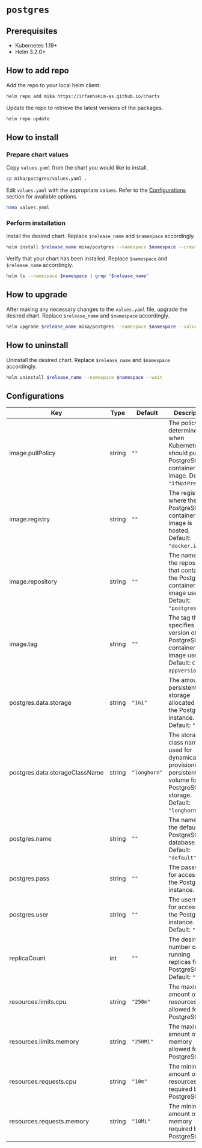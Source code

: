 # `postgres`

## Prerequisites

- Kubernetes 1.19+
- Helm 3.2.0+

## How to add repo

Add the repo to your local helm client.

```sh
helm repo add mika https://irfanhakim-as.github.io/charts
```

Update the repo to retrieve the latest versions of the packages.

```sh
helm repo update
```

## How to install

### Prepare chart values

Copy `values.yaml` from the chart you would like to install.

```sh
cp mika/postgres/values.yaml .
```

Edit `values.yaml` with the appropriate values. Refer to the [Configurations](#Configurations) section for available options.

```sh
nano values.yaml
```

### Perform installation

Install the desired chart. Replace `$release_name` and `$namespace` accordingly.

```sh
helm install $release_name mika/postgres --namespace $namespace --create-namespace --values values.yaml --wait
```

Verify that your chart has been installed. Replace `$namespace` and `$release_name` accordingly.

```sh
helm ls --namespace $namespace | grep "$release_name"
```

## How to upgrade

After making any necessary changes to the `values.yaml` file, upgrade the desired chart. Replace `$release_name` and `$namespace` accordingly.

```sh
helm upgrade $release_name mika/postgres --namespace $namespace --values values.yaml --wait
```

## How to uninstall

Uninstall the desired chart. Replace `$release_name` and `$namespace` accordingly.

```sh
helm uninstall $release_name --namespace $namespace --wait
```

## Configurations

| Key | Type | Default | Description |
|-----|------|---------|-------------|
| image.pullPolicy | string | `""` | The policy that determines when Kubernetes should pull the PostgreSQL container image. Default: `"IfNotPresent"`. |
| image.registry | string | `""` | The registry where the PostgreSQL container image is hosted. Default: `"docker.io"`. |
| image.repository | string | `""` | The name of the repository that contains the PostgreSQL container image used. Default: `"postgres"`. |
| image.tag | string | `""` | The tag that specifies the version of the PostgreSQL container image used. Default: `Chart appVersion`. |
| postgres.data.storage | string | `"1Gi"` | The amount of persistent storage allocated for the PostgreSQL instance. Default: `"1Gi"`. |
| postgres.data.storageClassName | string | `"longhorn"` | The storage class name used for dynamically provisioning a persistent volume for the PostgreSQL storage. Default: `"longhorn"`. |
| postgres.name | string | `""` | The name of the default PostgreSQL database. Default: `"default"`. |
| postgres.pass | string | `""` | The password for accessing the PostgreSQL instance. |
| postgres.user | string | `""` | The username for accessing the PostgreSQL instance. Default: `"root"`. |
| replicaCount | int | `""` | The desired number of running replicas for PostgreSQL. Default: `"1"`. |
| resources.limits.cpu | string | `"250m"` | The maximum amount of CPU resources allowed for PostgreSQL. |
| resources.limits.memory | string | `"250Mi"` | The maximum amount of memory allowed for PostgreSQL. |
| resources.requests.cpu | string | `"10m"` | The minimum amount of CPU resources required by PostgreSQL. |
| resources.requests.memory | string | `"10Mi"` | The minimum amount of memory required by PostgreSQL. |
